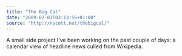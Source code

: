 ```yaml
---
title: "The Big Cal"
date: "2009-02-03T03:13:56+01:00"
source: "http://nscott.net/thebigcal/"
---
```


A small side project I’ve been working on the past couple of days: a calendar view of headline news culled from Wikipedia.
